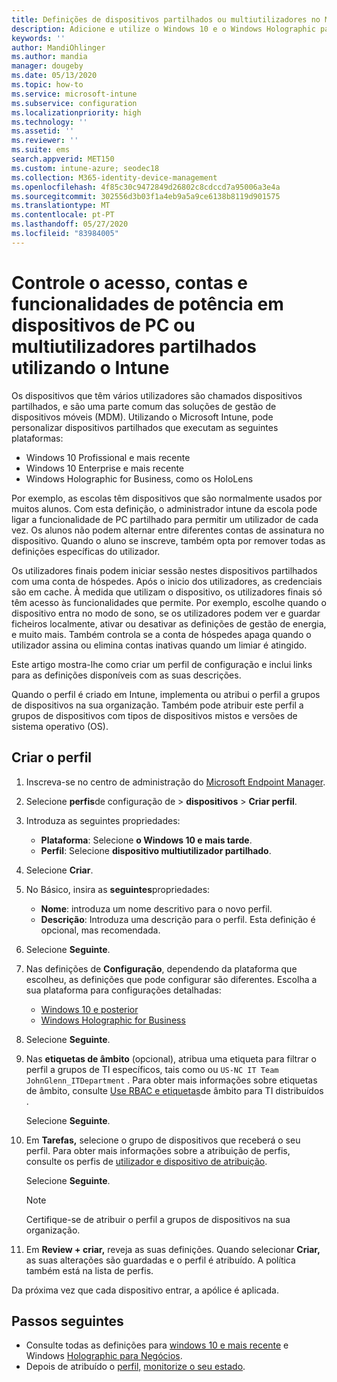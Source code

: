 ```yaml
---
title: Definições de dispositivos partilhados ou multiutilizadores no Microsoft Intune - Azure / Microsoft Docs
description: Adicione e utilize o Windows 10 e o Windows Holographic para dispositivos Empresariais partilhados ou utilizados por vários utilizadores no Microsoft Intune. Consulte uma lista de todas as definições e o que fazem nos dispositivos, incluindo o Microsoft HoloLens. Controle as contas dos hóspedes, gere as contas e elimine contas inativas, permita ou previna a poupança para o armazenamento local, delineie opções de energia e sono, escolha quando as atualizações são instaladas e utilize dispositivos em ambientes de educação num perfil de configuração do dispositivo.
keywords: ''
author: MandiOhlinger
ms.author: mandia
manager: dougeby
ms.date: 05/13/2020
ms.topic: how-to
ms.service: microsoft-intune
ms.subservice: configuration
ms.localizationpriority: high
ms.technology: ''
ms.assetid: ''
ms.reviewer: ''
ms.suite: ems
search.appverid: MET150
ms.custom: intune-azure; seodec18
ms.collection: M365-identity-device-management
ms.openlocfilehash: 4f85c30c9472849d26802c8cdccd7a95006a3e4a
ms.sourcegitcommit: 302556d3b03f1a4eb9a5a9ce6138b8119d901575
ms.translationtype: MT
ms.contentlocale: pt-PT
ms.lasthandoff: 05/27/2020
ms.locfileid: "83984005"
---
```

# <a name="control-access-accounts-and-power-features-on-shared-pc-or-multi-user-devices-using-intune"></a>Controle o acesso, contas e funcionalidades de potência em dispositivos de PC ou multiutilizadores partilhados utilizando o Intune

Os dispositivos que têm vários utilizadores são chamados dispositivos partilhados, e são uma parte comum das soluções de gestão de dispositivos móveis (MDM). Utilizando o Microsoft Intune, pode personalizar dispositivos partilhados que executam as seguintes plataformas:

- Windows 10 Profissional e mais recente
- Windows 10 Enterprise e mais recente
- Windows Holographic for Business, como os HoloLens

Por exemplo, as escolas têm dispositivos que são normalmente usados por muitos alunos. Com esta definição, o administrador intune da escola pode ligar a funcionalidade de PC partilhado para permitir um utilizador de cada vez. Os alunos não podem alternar entre diferentes contas de assinatura no dispositivo. Quando o aluno se inscreve, também opta por remover todas as definições específicas do utilizador.

Os utilizadores finais podem iniciar sessão nestes dispositivos partilhados com uma conta de hóspedes. Após o inicio dos utilizadores, as credenciais são em cache. À medida que utilizam o dispositivo, os utilizadores finais só têm acesso às funcionalidades que permite. Por exemplo, escolhe quando o dispositivo entra no modo de sono, se os utilizadores podem ver e guardar ficheiros localmente, ativar ou desativar as definições de gestão de energia, e muito mais. Também controla se a conta de hóspedes apaga quando o utilizador assina ou elimina contas inativas quando um limiar é atingido.

Este artigo mostra-lhe como criar um perfil de configuração e inclui links para as definições disponíveis com as suas descrições.

Quando o perfil é criado em Intune, implementa ou atribui o perfil a grupos de dispositivos na sua organização. Também pode atribuir este perfil a grupos de dispositivos com tipos de dispositivos mistos e versões de sistema operativo (OS).

## <a name="create-the-profile"></a>Criar o perfil

1. Inscreva-se no centro de administração do [Microsoft Endpoint Manager](https://go.microsoft.com/fwlink/?linkid=2109431).
2. Selecione **perfis**de configuração de  >  **dispositivos**  >  **Criar perfil**.
3. Introduza as seguintes propriedades:

   - **Plataforma**: Selecione **o Windows 10 e mais tarde**.
   - **Perfil**: Selecione **dispositivo multiutilizador partilhado**.

4. Selecione **Criar**.
5. No Básico, insira as **seguintes**propriedades:

   - **Nome**: introduza um nome descritivo para o novo perfil.
   - **Descrição**: Introduza uma descrição para o perfil. Esta definição é opcional, mas recomendada.

6. Selecione **Seguinte**.
7. Nas definições de **Configuração**, dependendo da plataforma que escolheu, as definições que pode configurar são diferentes. Escolha a sua plataforma para configurações detalhadas:

    - [Windows 10 e posterior](shared-user-device-settings-windows.md)
    - [Windows Holographic for Business](shared-user-device-settings-windows-holographic.md)

8. Selecione **Seguinte**.

9. Nas **etiquetas de âmbito** (opcional), atribua uma etiqueta para filtrar o perfil a grupos de TI específicos, tais como ou `US-NC IT Team` `JohnGlenn_ITDepartment` . Para obter mais informações sobre etiquetas de âmbito, consulte [Use RBAC e etiquetas](../fundamentals/scope-tags.md)de âmbito para TI distribuídos .

    Selecione **Seguinte**.

10. Em **Tarefas,** selecione o grupo de dispositivos que receberá o seu perfil. Para obter mais informações sobre a atribuição de perfis, consulte os perfis de [utilizador e dispositivo de atribuição](device-profile-assign.md).

    Selecione **Seguinte**.

    > [!NOTE]
    > Certifique-se de atribuir o perfil a grupos de dispositivos na sua organização.

11. Em **Review + criar,** reveja as suas definições. Quando selecionar **Criar,** as suas alterações são guardadas e o perfil é atribuído. A política também está na lista de perfis.

Da próxima vez que cada dispositivo entrar, a apólice é aplicada.

## <a name="next-steps"></a>Passos seguintes

- Consulte todas as definições para [windows 10 e mais recente](shared-user-device-settings-windows.md) e Windows [Holographic para Negócios](shared-user-device-settings-windows-holographic.md).
- Depois de atribuído o [perfil,](device-profile-assign.md) [monitorize o seu estado](device-profile-monitor.md).
